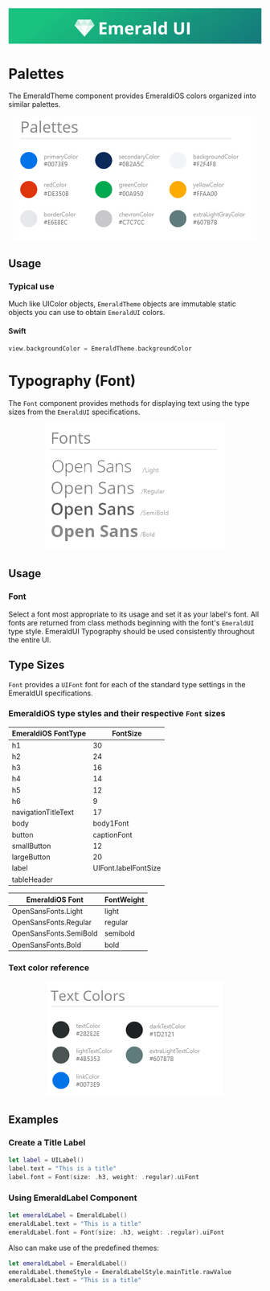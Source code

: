 <p align="center"><img src="https://github.com/cebroker/emerald-ios/blob/develop/Resources/Images/Header.PNG" /></p>

# Palettes
The EmeraldTheme component provides EmeraldiOS colors organized into similar palettes.
<p align="center"><img src="https://github.com/cebroker/emerald-ios/blob/develop/Resources/Images/Palettes.PNG" /></p>

## Usage
### Typical use
Much like UIColor objects, `EmeraldTheme` objects are immutable static objects you can use to obtain `EmeraldUI` colors.

#### Swift
```swift
view.backgroundColor = EmeraldTheme.backgroundColor
```
# Typography (Font)
The `Font` component provides methods for displaying text using the type sizes from the `EmeraldUI` specifications.
<p align="center"><img src="https://github.com/cebroker/emerald-ios/blob/develop/Resources/Images/Fonts.PNG" /></p>

## Usage
### Font
Select a font most appropriate to its usage and set it as your label's font. All fonts are returned
from class methods beginning with the font's `EmeraldUI` type style.
EmeraldUI Typography should be used consistently throughout the entire UI.

## Type Sizes
`Font` provides a `UIFont` font for each of the standard type
settings in the EmeraldUI specifications.

### EmeraldiOS type styles and their respective `Font` sizes

| EmeraldiOS FontType | FontSize | 
| -------------------- | ------------------ |
| h1 | 30 |
| h2 | 24 |
| h3 | 16 |
| h4 | 14 |
| h5 | 12 |
| h6 | 9 |
| navigationTitleText | 17 |
| body | body1Font | 16 |
| button | captionFont | 18 |
| smallButton | 12 |
| largeButton | 20 | 
| label | UIFont.labelFontSize |
| tableHeader | | 14 |
<!--{: .data-table }-->

| EmeraldiOS Font | FontWeight | 
| -------------------- | ------------------ |
| OpenSansFonts.Light | light |
| OpenSansFonts.Regular | regular |
| OpenSansFonts.SemiBold  | semibold |
| OpenSansFonts.Bold | bold |
<!--{: .data-table }-->


### Text color reference
<p align="center"><img src="https://github.com/cebroker/emerald-ios/blob/develop/Resources/Images/Text%20Colors.PNG" /></p>

## Examples

### Create a Title Label
```swift
let label = UILabel()
label.text = "This is a title"
label.font = Font(size: .h3, weight: .regular).uiFont
```
### Using EmeraldLabel Component
```swift
let emeraldLabel = EmeraldLabel()
emeraldLabel.text = "This is a title"
emeraldLabel.font = Font(size: .h3, weight: .regular).uiFont
```
Also can make use of the predefined themes:
```swift
let emeraldLabel = EmeraldLabel()
emeraldLabel.themeStyle = EmeraldLabelStyle.mainTitle.rawValue
emeraldLabel.text = "This is a title"
```
